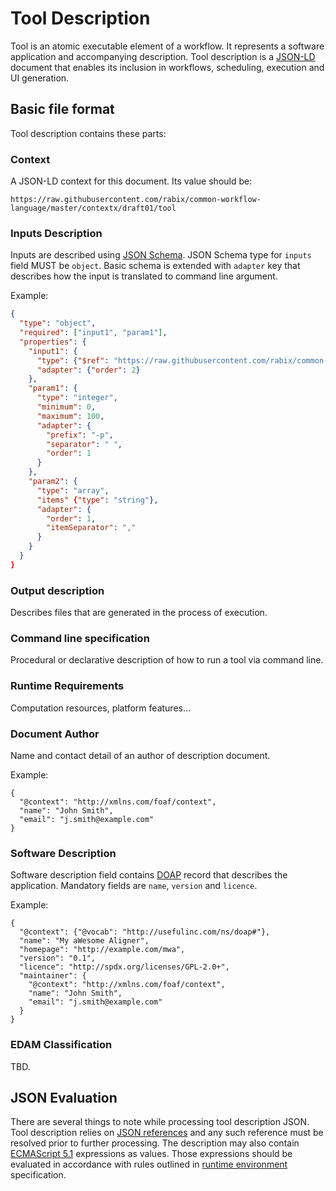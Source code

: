 Tool Description
================

Tool is an atomic executable element of a workflow.
It represents a software application and accompanying description.
Tool description is a
[JSON-LD](http://www.w3.org/TR/2014/REC-json-ld-20140116/)
document that enables its inclusion in workflows, scheduling, execution and UI generation.

## Basic file format

Tool description contains these parts:


### Context

A JSON-LD context for this document.
Its value should be:

    https://raw.githubusercontent.com/rabix/common-workflow-language/master/contextx/draft01/tool


### Inputs Description

Inputs are described using [JSON Schema](http://json-schema.org).
JSON Schema type for `inputs` field MUST be `object`.
Basic schema is extended with `adapter` key that describes how
the input is translated to command line argument.


Example:
```json
{
  "type": "object",
  "required": ["input1", "param1"],
  "properties": {
    "input1": {
      "type": {"$ref": "https://raw.githubusercontent.com/rabix/common-workflow-language/master/schemas/file"},
      "adapter": {"order": 2}
    },
    "param1": {
      "type": "integer",
      "minimum": 0,
      "maximum": 100,
      "adapter": {
        "prefix": "-p",
        "separator": " ",
        "order": 1
      }
    },
    "param2": {
      "type": "array",
      "items" {"type": "string"},
      "adapter": {
        "order": 1,
        "itemSeparator": ","
      }
    }
  }
}
```


### Output description

Describes files that are generated in the process of execution.


### Command line specification

Procedural or declarative description of how to run a tool via command line.


### Runtime Requirements

Computation resources, platform features...


### Document Author

Name and contact detail of an author of description document.

Example:

```jsonld
{
  "@context": "http://xmlns.com/foaf/context",
  "name": "John Smith",
  "email": "j.smith@example.com"
}
```

### Software Description

Software description field contains
[DOAP](https://github.com/edumbill/doap/wiki)
record that describes the application.
Mandatory fields are `name`, `version` and `licence`.

Example:

```jsonld
{
  "@context": {"@vocab": "http://usefulinc.com/ns/doap#"},
  "name": "My aWesome Aligner",
  "homepage": "http://example.com/mwa",
  "version": "0.1",
  "licence": "http://spdx.org/licenses/GPL-2.0+",
  "maintainer": {
    "@context": "http://xmlns.com/foaf/context",
    "name": "John Smith",
    "email": "j.smith@example.com"
  }
}
```


### EDAM Classification

TBD.


## JSON Evaluation

There are several things to note while processing tool description JSON.
Tool description relies on
[JSON references](https://tools.ietf.org/html/draft-pbryan-zyp-json-ref-03)
and any such reference must be resolved prior to further processing.
The description may also contain
[ECMAScript 5.1](http://www.ecma-international.org/ecma-262/5.1/)
expressions as values.
Those expressions should be evaluated in accordance with rules outlined in
[runtime environment](runtime-environment.md)
specification.
